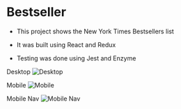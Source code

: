# Bestseller

* This project shows the New York Times Bestsellers list

* It was built using React and Redux

* Testing was done using Jest and Enzyme

Desktop
![Desktop](bestseller-desktop)

Mobile
![Mobile](bestseller-mobile)

Mobile Nav
![Mobile Nav](bestseller-mobile-nav)
